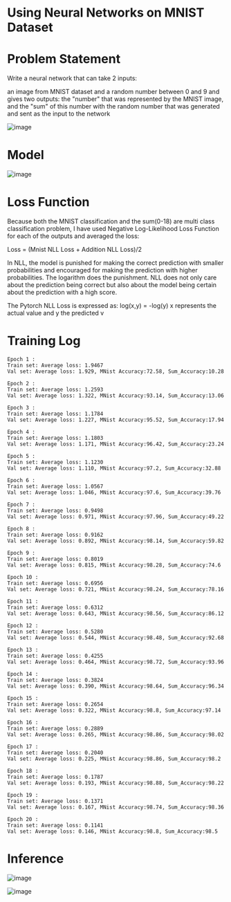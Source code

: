 # Using Neural Networks on MNIST Dataset

# Problem Statement

Write a neural network that can take 2 inputs:

  an image from MNIST dataset and
  a random number between 0 and 9
  and gives two outputs: the "number" that was represented by the MNIST image, and
                         the "sum" of this number with the random number that was generated and sent as the input to the network
                         
  ![image](https://user-images.githubusercontent.com/63489899/212241343-447d0d62-3042-4797-9d98-6d82823de778.png)
  
  
# Model
  
  ![image](https://user-images.githubusercontent.com/63489899/212242005-b4c9d4c5-a109-4a68-a69e-f6f92b2afbd8.png)

# Loss Function

Because both the MNIST classification and the sum(0-18) are multi class classification problem, I have used Negative Log-Likelihood Loss Function for each of the outputs and averaged the loss:

Loss = (Mnist NLL Loss + Addition NLL Loss)/2

In NLL, the model is punished for making the correct prediction with smaller probabilities and encouraged for making the prediction with higher probabilities. The logarithm does the punishment. NLL does not only care about the prediction being correct but also about the model being certain about the prediction with a high score.

The Pytorch NLL Loss is expressed as: log(x,y) = -log(y) x represents the actual value and y the predicted v

# Training Log

    Epoch 1 : 
    Train set: Average loss: 1.9467
    Val set: Average loss: 1.929, MNist Accuracy:72.58, Sum_Accuracy:10.28

    Epoch 2 : 
    Train set: Average loss: 1.2593
    Val set: Average loss: 1.322, MNist Accuracy:93.14, Sum_Accuracy:13.06

    Epoch 3 : 
    Train set: Average loss: 1.1784
    Val set: Average loss: 1.227, MNist Accuracy:95.52, Sum_Accuracy:17.94

    Epoch 4 : 
    Train set: Average loss: 1.1803
    Val set: Average loss: 1.171, MNist Accuracy:96.42, Sum_Accuracy:23.24

    Epoch 5 : 
    Train set: Average loss: 1.1230
    Val set: Average loss: 1.110, MNist Accuracy:97.2, Sum_Accuracy:32.88

    Epoch 6 : 
    Train set: Average loss: 1.0567
    Val set: Average loss: 1.046, MNist Accuracy:97.6, Sum_Accuracy:39.76

    Epoch 7 : 
    Train set: Average loss: 0.9498
    Val set: Average loss: 0.971, MNist Accuracy:97.96, Sum_Accuracy:49.22

    Epoch 8 : 
    Train set: Average loss: 0.9162
    Val set: Average loss: 0.892, MNist Accuracy:98.14, Sum_Accuracy:59.82

    Epoch 9 : 
    Train set: Average loss: 0.8019
    Val set: Average loss: 0.815, MNist Accuracy:98.28, Sum_Accuracy:74.6

    Epoch 10 : 
    Train set: Average loss: 0.6956
    Val set: Average loss: 0.721, MNist Accuracy:98.24, Sum_Accuracy:78.16

    Epoch 11 : 
    Train set: Average loss: 0.6312
    Val set: Average loss: 0.643, MNist Accuracy:98.56, Sum_Accuracy:86.12

    Epoch 12 : 
    Train set: Average loss: 0.5280
    Val set: Average loss: 0.544, MNist Accuracy:98.48, Sum_Accuracy:92.68

    Epoch 13 : 
    Train set: Average loss: 0.4255
    Val set: Average loss: 0.464, MNist Accuracy:98.72, Sum_Accuracy:93.96

    Epoch 14 : 
    Train set: Average loss: 0.3824
    Val set: Average loss: 0.390, MNist Accuracy:98.64, Sum_Accuracy:96.34

    Epoch 15 : 
    Train set: Average loss: 0.2654
    Val set: Average loss: 0.322, MNist Accuracy:98.8, Sum_Accuracy:97.14

    Epoch 16 : 
    Train set: Average loss: 0.2889
    Val set: Average loss: 0.265, MNist Accuracy:98.86, Sum_Accuracy:98.02

    Epoch 17 : 
    Train set: Average loss: 0.2040
    Val set: Average loss: 0.225, MNist Accuracy:98.86, Sum_Accuracy:98.2

    Epoch 18 : 
    Train set: Average loss: 0.1787
    Val set: Average loss: 0.193, MNist Accuracy:98.88, Sum_Accuracy:98.22

    Epoch 19 : 
    Train set: Average loss: 0.1371
    Val set: Average loss: 0.167, MNist Accuracy:98.74, Sum_Accuracy:98.36

    Epoch 20 : 
    Train set: Average loss: 0.1141
    Val set: Average loss: 0.146, MNist Accuracy:98.8, Sum_Accuracy:98.5
    
 # Inference
 
 ![image](https://user-images.githubusercontent.com/63489899/212243682-9606e258-33fb-4494-bed8-29c40eab4d82.png)

![image](https://user-images.githubusercontent.com/63489899/212243707-6d767fac-54bc-4fb6-99d4-ccbe773c9138.png)


